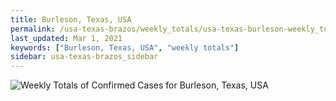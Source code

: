 ```yaml
---
title: Burleson, Texas, USA
permalink: /usa-texas-brazos/weekly_totals/usa-texas-burleson-weekly_totals.html
last_updated: Mar 1, 2021
keywords: ["Burleson, Texas, USA", "weekly totals"]
sidebar: usa-texas-brazos_sidebar
---
```


![Weekly Totals of Confirmed Cases for Burleson, Texas, USA](/covid_tracker/images/graphs/usa-texas-burleson-weekly_totals_graph.png)
